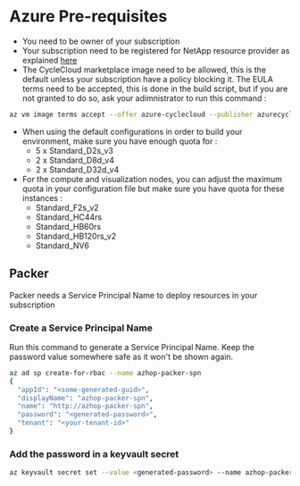 # Azure Pre-requisites

- You need to be owner of your subscription
- Your subscription need to be registered for NetApp resource provider as explained [here](https://docs.microsoft.com/en-us/azure/azure-netapp-files/azure-netapp-files-register#waitlist)
- The CycleCloud marketplace image need to be allowed, this is the default unless your subscription have a policy blocking it. The EULA terms need to be accepted, this is done in the build script, but if you are not granted to do so, ask your adimnistrator to run this command :
```bash
az vm image terms accept --offer azure-cyclecloud --publisher azurecyclecloud --plan cyclecloud-81
```
- When using the default configurations in order to build your environment, make sure you have enough quota for :
  - 5 x Standard_D2s_v3 
  - 2 x Standard_D8d_v4 
  - 2 x Standard_D32d_v4
- For the compute and visualization nodes, you can adjust the maximum quota in your configuration file but make sure you have quota for these instances :
  - Standard_F2s_v2
  - Standard_HC44rs
  - Standard_HB60rs
  - Standard_HB120rs_v2
  - Standard_NV6

## Packer
Packer needs a Service Principal Name to deploy resources in your subscription
### Create a Service Principal Name

Run this command to generate a Service Principal Name. Keep the password value somewhere safe as it won't be shown again.
```bash
az ad sp create-for-rbac --name azhop-packer-spn
{
  "appId": "<some-generated-guid>",
  "displayName": "azhop-packer-spn",
  "name": "http://azhop-packer-spn",
  "password": "<generated-password>",
  "tenant": "<your-tenant-id>"
}
```

### Add the password in a keyvault secret

```bash
az keyvault secret set --value <generated-password> --name azhop-packer-spn --vault-name <your-keyvault>
```

